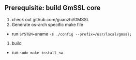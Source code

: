 ## Prerequisite: build GmSSL core
1. check out github.com/guanzhi/GMSSL
1. Generate os-arch specific make file
  - run `SYSTEM=`uname -s` ./config --prefix=/usr/local/gmssl;`
1. build 
  - run `sudo make install_sw`
